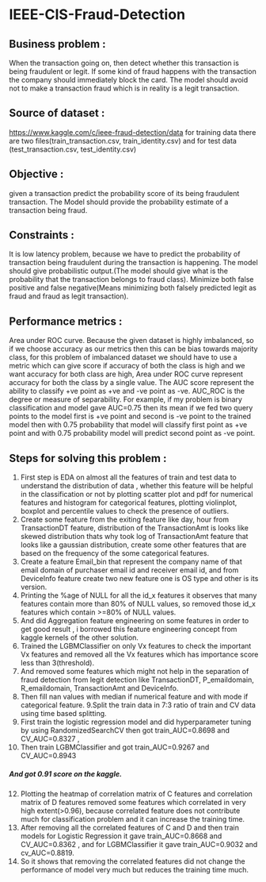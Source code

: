 # IEEE-CIS-Fraud-Detection
## Business problem : 
When the transaction going on, then detect
whether this transaction is being fraudulent or legit. If some kind of
fraud happens with the transaction the company should immediately
block the card. The model should avoid not to make a transaction
fraud which is in reality is a legit transaction.
## Source of dataset :
https://www.kaggle.com/c/ieee-fraud-detection/data for training data
there are two files(train_transaction.csv, train_identity.csv) and for test
data (test_transaction.csv, test_identity.csv)
## Objective : 
given a transaction predict the probability score of its
being fraudulent transaction. The Model should provide the
probability estimate of a transaction being fraud.
## Constraints : 
It is low latency problem, because we have to predict the
probability of transaction being fraudulent during the transaction is
happening. The model should give probabilistic output.(The model
should give what is the probability that the transaction belongs to
fraud class). Minimize both false positive and false negative(Means
minimizing both falsely predicted legit as fraud and fraud as legit
transaction).
## Performance metrics : 
Area under ROC curve. Because the given
dataset is highly imbalanced, so if we choose accuracy as our metrics
then this can be bias towards majority class, for this problem of
imbalanced dataset we should have to use a metric which can give
score if accuracy of both the class is high and we want accuracy for
both class are high, Area under ROC curve represent accuracy for
both the class by a single value. The AUC score represent the ability
to classify +ve point as +ve and -ve point as -ve.
AUC_ROC is the degree or measure of separability. For example, if my
problem is binary classification and model gave AUC=0.75 then its
mean if we fed two query points to the model first is +ve point and
second is -ve point to the trained model then with 0.75 probability that
model will classify first point as +ve point and with 0.75 probability
model will predict second point as -ve point.
## Steps for solving this problem :
1. First step is EDA on almost all the features of train and test data to
understand the distribution of data , whether this feature will be
helpful in the classification or not by plotting scatter plot and pdf for
numerical features and histogram for categorical features, plotting
violinplot, boxplot and percentile values to check the presence of
outliers.
2. Create some feature from the exiting feature like day, hour from
TransactionDT feature, distribution of the TransactionAmt is looks like
skewed distribution thats why took log of TransactionAmt feature that
looks like a gaussian distribution, create some other features that are
based on the frequency of the some categorical features.
3. Create a feature Email_bin that represent the company name of that
email domain of purchaser email id and receiver email id, and from
DeviceInfo feature create two new feature one is OS type and other is
its version.
4. Printing the %age of NULL for all the id_x features it observes that
many features contain more than 80% of NULL values, so removed
those id_x features which contain >=80% of NULL values.
5. And did Aggregation feature engineering on some features in order
to get good result , i borrowed this feature engineering concept from
kaggle kernels of the other solution.
6. Trained the LGBMClassifier on only Vx features to check the important
Vx features and removed all the Vx features which has importance
score less than 3(threshold).
7. And removed some features which might not help in the separation of
fraud detection from legit detection like TransactionDT,
P_emaildomain, R_emaildomain, TransactionAmt and DeviceInfo.
8. Then fill nan values with median if numerical feature and with mode if
categorical feature.
9.Split the train data in 7:3 ratio of train and CV data using time based
splitting.
10. First train the logistic regression model and did hyperparameter tuning
by using RandomizedSearchCV then got train_AUC=0.8698 and
CV_AUC=0.8327 , 
11. Then train LGBMClassifier and got train_AUC=0.9267 and
CV_AUC=0.8943
##### And got 0.91 score on the kaggle.
12. Plotting the heatmap of correlation matrix of C features and
correlation matrix of D features removed some features which
correlated in very high extent(>0.96), because correlated feature does
not contribute much for classification problem and it can increase the
training time.
13. After removing all the correlated features of C and D and then train
models for Logistic Regression it gave train_AUC=0.8668 and
CV_AUC=0.8362 , and for LGBMClassifier it gave train_AUC=0.9032
and cv_AUC=0.8819.
14. So it shows that removing the correlated features did not change the
performance of model very much but reduces the training time much.


